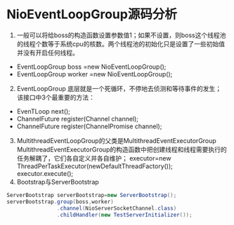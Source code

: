 # NioEventLoopGroup源码分析
1. 一般可以将给boss的构造函数设置参数值1；如果不设置，则boss这个线程池的线程个数等于系统cpu的核数。两个线程池的初始化只是设置了一些初始值并没有开启任何线程。
- EventLoopGroup boss =new NioEventLoopGroup();
- EventLoopGroup worker =new NioEventLoopGroup();
2. EventLoopGroup 底层就是一个死循环，不停地去侦测和等待事件的发生；
该接口中3个最重要的方法：
- EvenTLoop next();
- ChannelFuture register(Channel channel);
- ChannelFuture register(ChannelPromise channel);
3. MultithreadEventLoopGroup的父类是MultithreadEventExecutorGroup
MultithreadEventExecutorGroup的构造函数中把创建线程和线程需要执行的任务解耦了，它们各自定义并各自维护；
executor=new ThreadPerTaskExecutor(newDefaultThreadFactory());
executor.execute();
4. Bootstrap与ServerBootstrap
```java
ServerBootstrap serverBootstrap=new ServerBootstrap();
serverBootstrap.group(boss,worker)
                .channel(NioServerSocketChannel.class)
                .childHandler(new TestServerInitializer());
```
